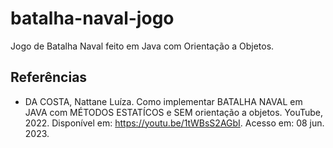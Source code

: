 # batalha-naval-jogo
Jogo de Batalha Naval feito em Java com Orientação a Objetos.

## Referências

- DA COSTA, Nattane Luíza. 
Como implementar BATALHA NAVAL em JAVA com MÉTODOS 
ESTATÍCOS e SEM orientação a objetos. YouTube, 2022. 
Disponível em: https://youtu.be/1tWBsS2AGbI.
Acesso em: 08 jun. 2023.
